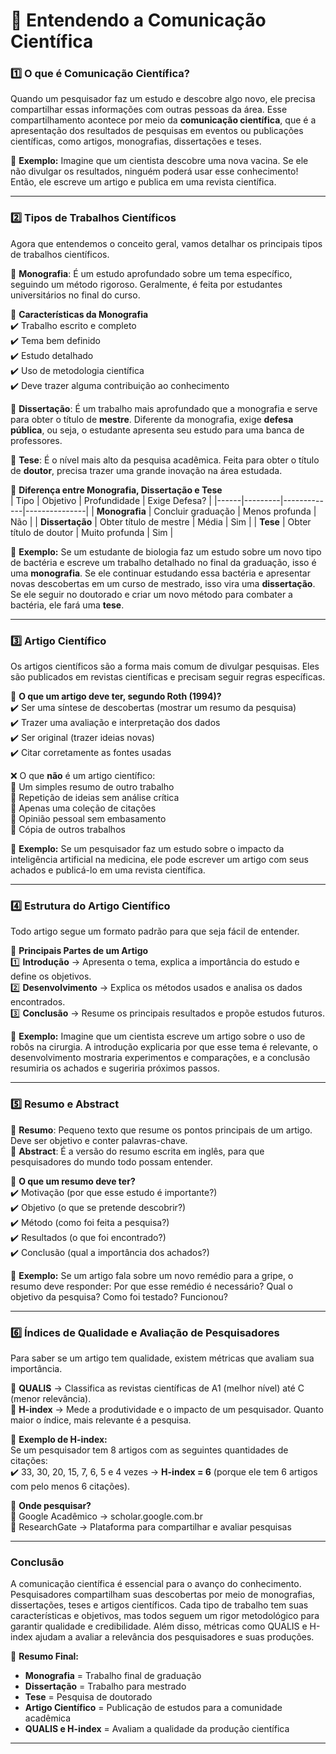 # 📌 **Entendendo a Comunicação Científica**  

### **1️⃣ O que é Comunicação Científica?**  
Quando um pesquisador faz um estudo e descobre algo novo, ele precisa compartilhar essas informações com outras pessoas da área. Esse compartilhamento acontece por meio da **comunicação científica**, que é a apresentação dos resultados de pesquisas em eventos ou publicações científicas, como artigos, monografias, dissertações e teses.  

🔹 **Exemplo:** Imagine que um cientista descobre uma nova vacina. Se ele não divulgar os resultados, ninguém poderá usar esse conhecimento! Então, ele escreve um artigo e publica em uma revista científica.  

---

### **2️⃣ Tipos de Trabalhos Científicos**  

Agora que entendemos o conceito geral, vamos detalhar os principais tipos de trabalhos científicos.  

🔸 **Monografia**: É um estudo aprofundado sobre um tema específico, seguindo um método rigoroso. Geralmente, é feita por estudantes universitários no final do curso.  

📌 **Características da Monografia**  
✔️ Trabalho escrito e completo  
✔️ Tema bem definido  
✔️ Estudo detalhado  
✔️ Uso de metodologia científica  
✔️ Deve trazer alguma contribuição ao conhecimento  

🔸 **Dissertação**: É um trabalho mais aprofundado que a monografia e serve para obter o título de **mestre**. Diferente da monografia, exige **defesa pública**, ou seja, o estudante apresenta seu estudo para uma banca de professores.  

🔸 **Tese**: É o nível mais alto da pesquisa acadêmica. Feita para obter o título de **doutor**, precisa trazer uma grande inovação na área estudada.  

📌 **Diferença entre Monografia, Dissertação e Tese**  
| Tipo | Objetivo | Profundidade | Exige Defesa? |
|------|---------|-------------|---------------|
| **Monografia** | Concluir graduação | Menos profunda | Não |
| **Dissertação** | Obter título de mestre | Média | Sim |
| **Tese** | Obter título de doutor | Muito profunda | Sim |

🔹 **Exemplo:** Se um estudante de biologia faz um estudo sobre um novo tipo de bactéria e escreve um trabalho detalhado no final da graduação, isso é uma **monografia**. Se ele continuar estudando essa bactéria e apresentar novas descobertas em um curso de mestrado, isso vira uma **dissertação**. Se ele seguir no doutorado e criar um novo método para combater a bactéria, ele fará uma **tese**.

---

### **3️⃣ Artigo Científico**  

Os artigos científicos são a forma mais comum de divulgar pesquisas. Eles são publicados em revistas científicas e precisam seguir regras específicas.  

📌 **O que um artigo deve ter, segundo Roth (1994)?**  
✔️ Ser uma síntese de descobertas (mostrar um resumo da pesquisa)  
✔️ Trazer uma avaliação e interpretação dos dados  
✔️ Ser original (trazer ideias novas)  
✔️ Citar corretamente as fontes usadas  

❌ O que **não** é um artigo científico:  
🚫 Um simples resumo de outro trabalho  
🚫 Repetição de ideias sem análise crítica  
🚫 Apenas uma coleção de citações  
🚫 Opinião pessoal sem embasamento  
🚫 Cópia de outros trabalhos  

🔹 **Exemplo:** Se um pesquisador faz um estudo sobre o impacto da inteligência artificial na medicina, ele pode escrever um artigo com seus achados e publicá-lo em uma revista científica.

---

### **4️⃣ Estrutura do Artigo Científico**  

Todo artigo segue um formato padrão para que seja fácil de entender.  

📌 **Principais Partes de um Artigo**  
1️⃣ **Introdução** → Apresenta o tema, explica a importância do estudo e define os objetivos.  
2️⃣ **Desenvolvimento** → Explica os métodos usados e analisa os dados encontrados.  
3️⃣ **Conclusão** → Resume os principais resultados e propõe estudos futuros.  

🔹 **Exemplo:** Imagine que um cientista escreve um artigo sobre o uso de robôs na cirurgia. A introdução explicaria por que esse tema é relevante, o desenvolvimento mostraria experimentos e comparações, e a conclusão resumiria os achados e sugeriria próximos passos.

---

### **5️⃣ Resumo e Abstract**  

🔸 **Resumo**: Pequeno texto que resume os pontos principais de um artigo. Deve ser objetivo e conter palavras-chave.  
🔸 **Abstract**: É a versão do resumo escrita em inglês, para que pesquisadores do mundo todo possam entender.  

📌 **O que um resumo deve ter?**  
✔️ Motivação (por que esse estudo é importante?)  
✔️ Objetivo (o que se pretende descobrir?)  
✔️ Método (como foi feita a pesquisa?)  
✔️ Resultados (o que foi encontrado?)  
✔️ Conclusão (qual a importância dos achados?)  

🔹 **Exemplo:** Se um artigo fala sobre um novo remédio para a gripe, o resumo deve responder: Por que esse remédio é necessário? Qual o objetivo da pesquisa? Como foi testado? Funcionou?  

---

### **6️⃣ Índices de Qualidade e Avaliação de Pesquisadores**  

Para saber se um artigo tem qualidade, existem métricas que avaliam sua importância.  

📌 **QUALIS** → Classifica as revistas científicas de A1 (melhor nível) até C (menor relevância).  
📌 **H-index** → Mede a produtividade e o impacto de um pesquisador. Quanto maior o índice, mais relevante é a pesquisa.  

🔹 **Exemplo de H-index:**  
Se um pesquisador tem 8 artigos com as seguintes quantidades de citações:  
✔️ 33, 30, 20, 15, 7, 6, 5 e 4 vezes → **H-index = 6** (porque ele tem 6 artigos com pelo menos 6 citações).  

📌 **Onde pesquisar?**  
🔹 Google Acadêmico → scholar.google.com.br  
🔹 ResearchGate → Plataforma para compartilhar e avaliar pesquisas  

---

### **Conclusão**  

A comunicação científica é essencial para o avanço do conhecimento. Pesquisadores compartilham suas descobertas por meio de monografias, dissertações, teses e artigos científicos. Cada tipo de trabalho tem suas características e objetivos, mas todos seguem um rigor metodológico para garantir qualidade e credibilidade. Além disso, métricas como QUALIS e H-index ajudam a avaliar a relevância dos pesquisadores e suas produções.  

📌 **Resumo Final:**  
- **Monografia** = Trabalho final de graduação  
- **Dissertação** = Trabalho para mestrado  
- **Tese** = Pesquisa de doutorado  
- **Artigo Científico** = Publicação de estudos para a comunidade acadêmica  
- **QUALIS e H-index** = Avaliam a qualidade da produção científica  

---
